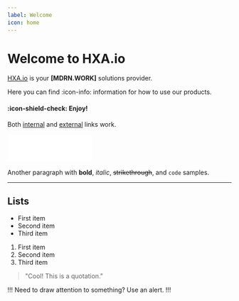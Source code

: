 ```yaml
---
label: Welcome
icon: home
---
```


# Welcome to HXA.io

[HXA.io](https://hxa.io) is your **[MDRN.WORK]** solutions provider.

Here you can find :icon-info: information for how to use our products.

#### :icon-shield-check: Enjoy!



Both [internal](README.md) and [external](https://example.com) links work.

![Your logo](logo/HXA_logo_dark.png)

Another paragraph with **bold**, _italic_, ~~strikethrough~~, and `code` samples.

---

## Lists

- First item
- Second item
- Third item

1. First item
2. Second item
3. Third item

> "Cool! This is a quotation."

!!!
Need to draw attention to something? Use an alert.
!!!
